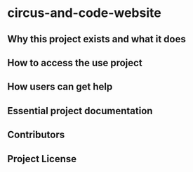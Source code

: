 # circus-and-code-website
## Why this project exists and what it does
## How to access the use project
## How users can get help
## Essential project documentation
## Contributors
## Project License
